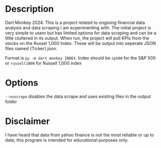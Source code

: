 # Description
Dart Monkey 2024.
This is a project related to ongioing financial data analysis and data scraping I am ecperimenting with.
The initial project is very simple to usem but has limited options for data scraping and can be a little cluttered in its output.
When run, the project will pull KPIs from the stocks on the Russel 1,000 Index. These will be output into seperate JSON files named {Ticker}.json.

Format is `py -m dart_monkey INDEX`. Index should be `sp500` for the S&P 500 or `russell1000` for Russell 1,000 index
# Options
`--noscrape` disables the data scrape and uses existing files in the output folder

# Disclaimer
I have heard that data from yahoo finance is not the most reliable or up to date, this program is intended for educational purposes only.
